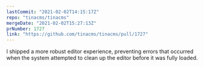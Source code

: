 ```yaml
---
lastCommit: "2021-02-02T14:15:17Z"
repo: "tinacms/tinacms"
mergeDate: "2021-02-02T15:27:13Z"
prNumber: 1727
link: "https://github.com/tinacms/tinacms/pull/1727"
---
```


I shipped a more robust editor experience, preventing errors that occurred when the system attempted to clean up the editor before it was fully loaded.